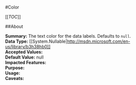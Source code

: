 #Color

[[_TOC_]]

##About

**Summary:**  The text color for the data labels. Defaults to <code>null</code>.   
**Data Type:** [[System.Nullable|http://msdn.microsoft.com/en-us/library/b3h38hb0]]  
**Accepted Values:**   
**Default Value:** null  
**Impacted Features:**   
**Purpose:**   
**Usage:**   
**Caveats:**   

